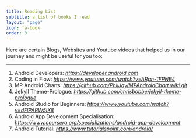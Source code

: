 ```yaml
---
title: Reading List
subtitle: a list of books I read
layout: "page"
icon: fa-book
order: 3
---
```


Here are certain Blogs, Websites and Youtube videos that helped us in our journey and might be useful for you too:


---
1. Android Developers: *https://developer.android.com*
2. Coding in Flow: *https://www.youtube.com/watch?v=ARpn-1FPNE4*
3. MP Android Charts: *https://github.com/PhilJay/MPAndroidChart.wiki.git*
4. Jekyll Theme-Prologue: *https://github.com/chrisbobbe/jekyll-theme-prologue*
5. Android Studio for Beginners: *https://www.youtube.com/watch?v=dFlPARW5IX8*
6. Android App Development Specialisation: *https://www.coursera.org/specializations/android-app-development*
7. Android Tutorial: *https://www.tutorialspoint.com/android/*

